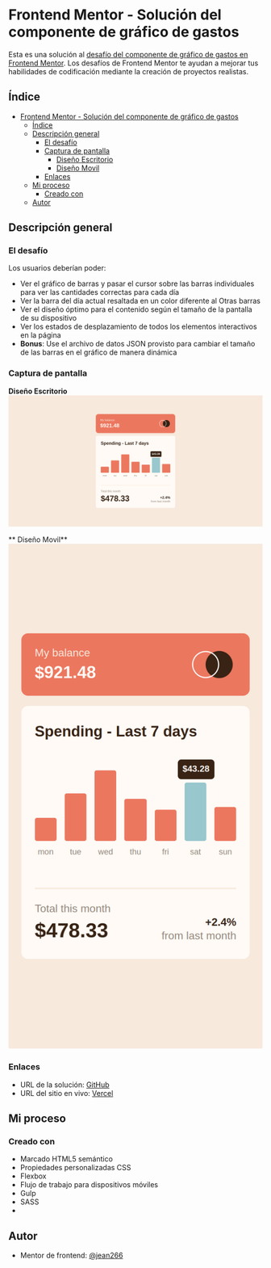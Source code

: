 # Frontend Mentor - Solución del componente de gráfico de gastos

Esta es una solución al [desafío del componente de gráfico de gastos en Frontend Mentor](https://www.frontendmentor.io/challenges/expenses-chart-component-e7yJBUdjwt). Los desafíos de Frontend Mentor te ayudan a mejorar tus habilidades de codificación mediante la creación de proyectos realistas.

## Índice

- [Frontend Mentor - Solución del componente de gráfico de gastos](#frontend-mentor---solución-del-componente-de-gráfico-de-gastos)
  - [Índice](#índice)
  - [Descripción general](#descripción-general)
    - [El desafío](#el-desafío)
    - [Captura de pantalla](#captura-de-pantalla)
      - [Diseño Escritorio](#diseño-escritorio)
      - [Diseño Movil](#diseño-movil)
    - [Enlaces](#enlaces)
  - [Mi proceso](#mi-proceso)
    - [Creado con](#creado-con)
  - [Autor](#autor)

## Descripción general

### El desafío

Los usuarios deberían poder:

- Ver el gráfico de barras y pasar el cursor sobre las barras individuales para ver las cantidades correctas para cada día
- Ver la barra del día actual resaltada en un color diferente al Otras barras
- Ver el diseño óptimo para el contenido según el tamaño de la pantalla de su dispositivo
- Ver los estados de desplazamiento de todos los elementos interactivos en la página
- **Bonus**: Use el archivo de datos JSON provisto para cambiar el tamaño de las barras en el gráfico de manera dinámica

### Captura de pantalla

**Diseño Escritorio**
![](./Desktop-design.png)

** Diseño Movil**
![](./Mobile-design.png)

### Enlaces

- URL de la solución: [GitHub](https://github.com/jean266/componete_cuadro_gastos)
- URL del sitio en vivo: [Vercel](https://componete-cuadro-gastos.vercel.app/)

## Mi proceso

### Creado con

- Marcado HTML5 semántico
- Propiedades personalizadas CSS
- Flexbox
- Flujo de trabajo para dispositivos móviles
- Gulp
- SASS
- 
## Autor

- Mentor de frontend: [@jean266](https://www.frontendmentor.io/profile/jean266)
